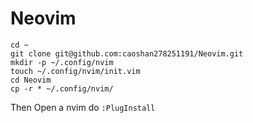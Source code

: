 # Neovim

```
cd ~
git clone git@github.com:caoshan278251191/Neovim.git
mkdir -p ~/.config/nvim
touch ~/.config/nvim/init.vim
cd Neovim
cp -r * ~/.config/nvim/

```

Then Open a nvim do `:PlugInstall`

